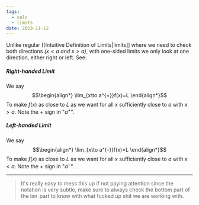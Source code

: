 ```yaml
---
tags:
  - calc
  - limits
date: 2023-11-12
---
```

Unlike regular [[Intuitive Definition of Limits|limits]] where we need to check both directions *($x<a$ and $x>a$)*, with one-sided limits we only look at one direction, either right or left. See:
##### Right-handed Limit
We say
$$\begin{align*}
\lim_{x\to a^{+}}f(x)=L
\end{align*}$$
To make $f(x)$ as close to $L$ as we want for all $x$ sufficiently close to $a$ with $x > a$. Note the $+$ sign in "$a^{+}$".
##### Left-handed Limit
We say
$$\begin{align*}
\lim_{x\to a^{-}}f(x)=L
\end{align*}$$
To make $f(x)$ as close to $L$ as we want for all $x$ sufficiently close to $a$ with $x < a$. Note the $+$ sign in "$a^{-}$".
___
>It's really easy to mess this up if not paying attention since the notation is very subtle, make sure to always check the bottom part of the $\lim$ part to know with what fucked up shit we are working with.


